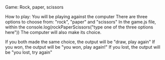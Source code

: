 Game: Rock, paper, scissors

How to play:
You will be playing against the computer
There are three options to choose from: "rock", "paper" and "scissors"
In the game.js file, within the console.log(rockPaperScissors("type one of the three options here"))
The computer will also make its choice.

If you both made the same choice, the output will be "draw, play again"
If you won, the output will be "you won, play again!" 
If you lost, the output will be "you lost, try again" 
